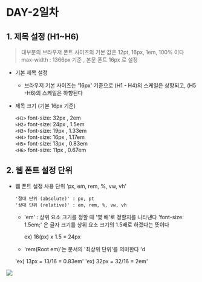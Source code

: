 # DAY-2일차 

## 1. 제목 설정 (H1~H6)

> 대부분의 브라우저 폰트 사이즈의 기본 값은 12pt, 16px, 1em, 100% 이다 <br>
> max-width : 1366px 기준 , 본문 폰트 16px 로 설정

- 기본 제목 설정

    - 브라우저 기본 사이즈는 '16px' 기준으로 (H1 - H4)의 스케일은 상향되고, (H5 -H6)의 스케일은 하향된다


- 제목 크기 (기본 16px 기준)

    `<H1>` font-size: 32px , 2em <br>
    `<H2>` font-size: 24px , 1.5em <br>
    `<H3>` font-size: 19px , 1.33em <br>
    `<H4>` font-size: 16px , 1.17em <br>
    `<H5>` font-size: 13px , 0.83em <br>
    `<H6>` font-size: 11px , 0.67em <br>

## 2. 웹 폰트 설정 단위 
- 웹 폰트 설정 사용 단위 'px, em, rem, %, vw, vh'

      '절대 단위 (absolute)' : px, pt
      '상대 단위 (relative)' : em, rem, %, vw, vh

     - 'em' : 상위 요소 크기를 정할 때 '몇 배'로 정할지를 나타낸다 
       'font-size: 1.5em;' 은 글자 크기를 상위 요소 크기의 1.5배로 하겠다는 뜻이다 

       ex) 16(px) x 1.5 = 24px

     - 'rem(Root em)'는 문서의 '최상위 단위'를 의미한다
       'd

    'ex) 13px = 13/16 = 0.83em' 
    'ex) 32px = 32/16 = 2em'

![](http://pxtoem.com/)
<br>


